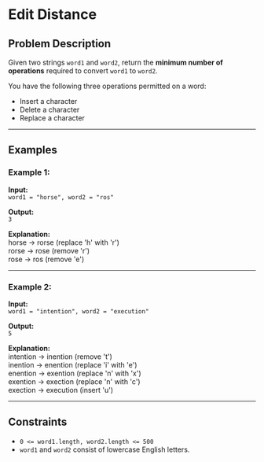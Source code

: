 # Edit Distance

## Problem Description

Given two strings `word1` and `word2`, return the **minimum number of operations** required to convert `word1` to `word2`.

You have the following three operations permitted on a word:

- Insert a character  
- Delete a character  
- Replace a character  

---

## Examples

### Example 1:

**Input:**  
`word1 = "horse", word2 = "ros"`  

**Output:**  
`3`  

**Explanation:**  
horse -> rorse (replace 'h' with 'r')  
rorse -> rose (remove 'r')  
rose -> ros (remove 'e')  

---

### Example 2:

**Input:**  
`word1 = "intention", word2 = "execution"`  

**Output:**  
`5`  

**Explanation:**  
intention -> inention (remove 't')  
inention -> enention (replace 'i' with 'e')  
enention -> exention (replace 'n' with 'x')  
exention -> exection (replace 'n' with 'c')  
exection -> execution (insert 'u')  

---

## Constraints

* `0 <= word1.length, word2.length <= 500`  
* `word1` and `word2` consist of lowercase English letters.  
